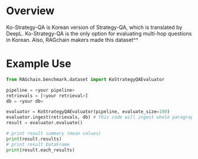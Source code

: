 # Overview

Ko-Strategy-QA is Korean version of Strategy-QA, which is translated by DeepL.
Ko-Strategy-QA is the only option for evaluating multi-hop questions in Korean.
Also, RAGchain makers made this dataset^^

# Example Use
    
```python
from RAGchain.benchmark.dataset import KoStrategyQAEvaluator

pipeline = <your pipeline>
retrievals = [<your retrieval>]
db = <your db>

evaluator = KoStrategyQAEvaluator(pipeline, evaluate_size=100)
evaluator.ingest(retrievals, db) # This code will ingest whole paragraphs in Ko-Strategy-QA dataset. You only need to run this once.
result = evaluator.evaluate()

# print result summary (mean values)
print(result.results)
# print result DataFrame
print(result.each_results)
```
